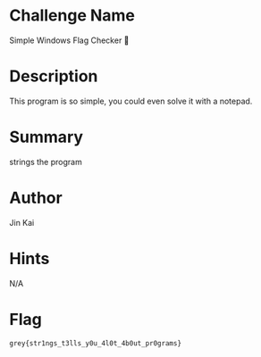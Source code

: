 # Challenge Name

Simple Windows Flag Checker 🍼

# Description

This program is so simple, you could even solve it with a notepad.

# Summary

strings the program

# Author

Jin Kai

# Hints

N/A

# Flag

`grey{str1ngs_t3lls_y0u_4l0t_4b0ut_pr0grams}`
